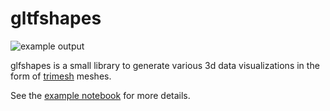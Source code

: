 # gltfshapes

![example output](docs/example.png)

glfshapes is a small library to generate various 3d data
visualizations in the form of [trimesh](https://trimsh.org/) meshes.

See the [example notebook](docs/Example.ipynb) for more details.
